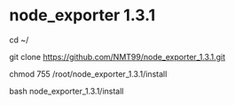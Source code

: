 # node_exporter 1.3.1

cd ~/ 

git clone https://github.com/NMT99/node_exporter_1.3.1.git

chmod 755 /root/node_exporter_1.3.1/install 

bash node_exporter_1.3.1/install 
